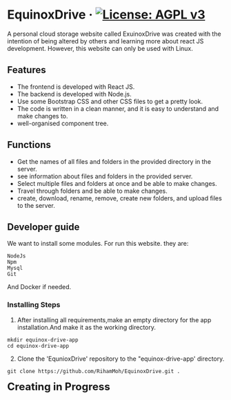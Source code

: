 # EquinoxDrive &middot; [![License: AGPL v3](https://img.shields.io/badge/License-AGPL%20v3-blue.svg)](https://github.com/RihamMoh/EquinoxDrive/blob/main/LICENSE)

A personal cloud storage website called ExuinoxDrive was created with the intention of being altered by others and learning more about react JS development. However, this website can only be used with Linux.

## Features

- The frontend is developed with React JS.
- The backend is developed with Node.js.
- Use some Bootstrap CSS and other CSS files to get a pretty look.
- The code is written in a clean manner, and it is easy to understand and make changes to.
- well-organised component tree.

## Functions

- Get the names of all files and folders in the provided directory in the server.
- see information about files and folders in the provided server.
- Select multiple files and folders at once and be able to make changes.
- Travel through folders and be able to make changes.
- create, download, rename, remove, create new folders, and upload files to the server.

## Developer guide
We want to install some modules. For run this website. they are:
```
NodeJs
Npm
Mysql
Git
```
And Docker if needed.

### Installing Steps
1. After installing all requirements,make an empty directory for the app installation.And make it as the working directory.
```
mkdir equinox-drive-app
cd equinox-drive-app
```
2. Clone the 'EqunioxDrive' repository to the "equinox-drive-app' directory.
```
git clone https://github.com/RihamMoh/EquinoxDrive.git .
```
<strong style="font-size:1.5rem">Creating in Progress</strong>
